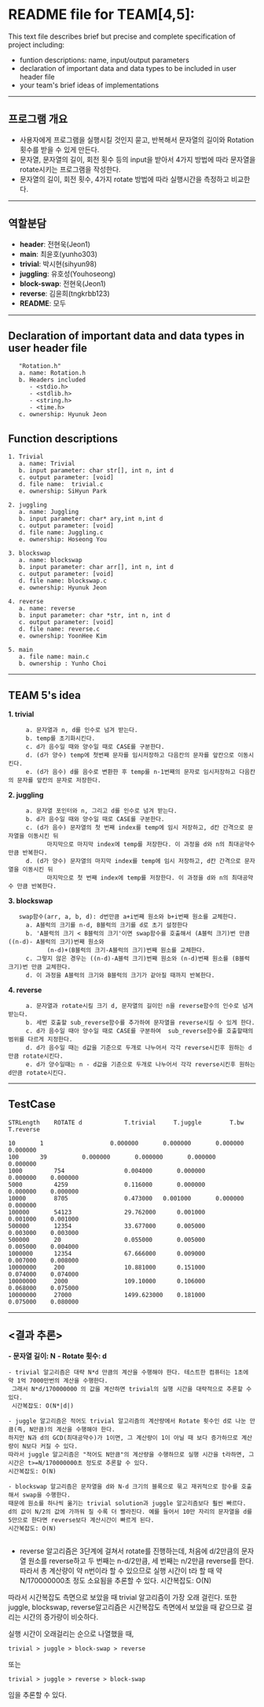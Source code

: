 ﻿# README file for TEAM[4,5]:

This text file describes brief but precise and complete specification of project including:
- funtion descriptions: name, input/output parameters
- declaration of important data and data types to be included in user header file
- your team's brief ideas of implementations

****
## 프로그램 개요
 - 사용자에게 프로그램을 실행시킬 것인지 묻고, 반복해서 문자열의 길이와 Rotation 횟수를 받을 수 있게 만든다.
 - 문자열, 문자열의 길이, 회전 횟수 등의 input을 받아서 4가지 방법에 따라 문자열을 rotate시키는 프로그램을 작성한다.
 - 문자열의 길이, 회전 횟수, 4가지 rotate 방법에 따라 실행시간을 측정하고 비교한다.
****

## 역할분담

- **header**: 전현욱(Jeon1)
- **main**: 최윤호(yunho303)
- **trivial**: 박시현(sihyun98)
- **juggling**: 유호성(Youhoseong)
- **block-swap**: 전현욱(Jeon1)
- **reverse**: 김윤희(tngkrbb123)
- **README**: 모두
****

## Declaration of important data and data types in user header file
 ```
	"Rotation.h"
	a. name: Rotation.h 
	b. Headers included
   	   - <stdio.h>
   	   - <stdlib.h>
  	   - <string.h>
	   - <time.h>
    c. ownership: Hyunuk Jeon
 ```

## Function descriptions
 ```
1. Trivial 
	a. name: Trivial
	b. input parameter: char str[], int n, int d
	c. output parameter: [void]
	d. file name:  trivial.c
	e. ownership: SiHyun Park

2. juggling
	a. name: Juggling
	b. input parameter: char* ary,int n,int d
	c. output parameter: [void]
	d. file name: Juggling.c
	e. ownership: Hoseong You

3. blockswap
	a. name: blockswap
	b. input parameter: char arr[], int n, int d
	c. output parameter: [void]
	d. file name: blockswap.c 
	e. ownership: Hyunuk Jeon

4. reverse 
	a. name: reverse
	b. input parameter: char *str, int n, int d 
	c. output parameter: [void]
	d. file name: reverse.c
	e. ownership: YoonHee Kim

5. main
    a. file name: main.c
	b. ownership : Yunho Choi 
```
****

## TEAM 5's idea

**1. trivial**
 ```
	  a. 문자열과 n, d를 인수로 넘겨 받는다.
	  b. temp를 초기화시킨다.
	  c. d가 음수일 때와 양수일 때로 CASE를 구분한다.
	  d. (d가 양수) temp에 첫번째 문자를 임시저장하고 다음칸의 문자를 앞칸으로 이동시킨다.
	  e. (d가 음수) d를 음수로 변환한 후 temp를 n-1번째의 문자로 임시저장하고 다음칸의 문자를 앞칸의 문자로 저장한다.
 ```
**2. juggling**
 ```
	  a. 문자열 포인터와 n, 그리고 d를 인수로 넘겨 받는다.
	  b. d가 음수일 때와 양수일 때로 CASE를 구분한다.
	  c. (d가 음수) 문자열의 첫 번째 index를 temp에 임시 저장하고, d칸 간격으로 문자열을 이동시킨 뒤 
	        마지막으로 마지막 index에 temp를 저장한다. 이 과정을 d와 n의 최대공약수 만큼 반복한다. 
	  d. (d가 양수) 문자열의 마지막 index를 temp에 임시 저장하고, d칸 간격으로 문자열을 이동시킨 뒤
	        마지막으로 첫 번째 index에 temp를 저장한다. 이 과정을 d와 n의 최대공약수 만큼 반복한다. 
 ```
**3. blockswap**
 ```
	swap함수(arr, a, b, d): d번만큼 a+i번째 원소와 b+i번째 원소를 교체한다.
	  a. A블럭의 크기를 n-d, B블럭의 크기를 d로 초기 설정한다
	  b. 'A블럭의 크기 < B블럭의 크기'이면 swap함수를 호출해서 (A블럭 크기)번 만큼 ((n-d)- A블럭의 크기)번째 원소와 
            (n-d)+(B블럭의 크기-A블럭의 크기)번째 원소를 교체한다. 
	  c. 그렇지 않은 경우는 ((n-d)-A블럭 크기)번째 원소와 (n-d)번째 원소를 (B블럭 크기)번 만큼 교체한다. 
	  d. 이 과정을 A블럭의 크기와 B블럭의 크기가 같아질 때까지 반복한다.
 ```
**4. reverse**
 ```
	  a. 문자열과 rotate시킬 크기 d, 문자열의 길이인 n을 reverse함수의 인수로 넘겨 받는다.
	  b. 세번 호출할 sub_reverse함수를 추가하여 문자열을 reverse시킬 수 있게 한다. 
	  c. d가 음수일 때아 양수일 때로 CASE를 구분하여  sub_reverse함수를 호출할때의 범위를 다르게 지정한다.
	  d. d가 음수일 때는 d값을 기준으로 두개로 나누어서 각각 reverse시킨후 원하는 d만큼 rotate시킨다.
	  e. d가 양수일때는 n - d값을 기준으로 두개로 나누어서 각각 reverse시킨후 원하는 d만큼 rotate시킨다.
```
****
## TestCase
```
STRLength    ROTATE d            T.trivial     T.juggle        T.bw        T.reverse 

10	     1                   0.000000       0.000000       0.000000    0.000000
100	     39			 0.000000       0.000000       0.000000    0.000000
1000	     754                 0.004000       0.000000       0.000000    0.000000
5000   	     4259                0.116000       0.000000       0.000000    0.000000
10000        8705                0.473000	0.001000       0.000000    0.000000
100000 	     54123               29.762000      0.001000       0.001000    0.001000
500000       12354               33.677000      0.005000       0.003000    0.003000
500000       20                  0.055000       0.005000       0.005000    0.004000
1000000      12354               67.666000      0.009000       0.007000    0.008000
10000000     200                 10.881000      0.151000       0.074000    0.074000
10000000     2000                109.10000      0.106000       0.068000    0.075000
10000000     27000               1499.623000    0.181000       0.075000    0.080000
 ```
****

## <결과 추론>

**- 문자열 길이: N**
**- Rotate 횟수: d**

 ```
- trivial 알고리즘은 대략 N*d 만큼의 계산을 수행해야 한다. 테스트한 컴퓨터는 1초에 약 1억 7000만번의 계산을 수행한다.
  그래서 N*d/170000000 의 값을 계산하면 trivial의 실행 시간을 대략적으로 추론할 수 있다. 
  시간복잡도: O(N*|d|)
 ```

 ```
- juggle 알고리즘은 적어도 trivial 알고리즘의 계산량에서 Rotate 횟수인 d로 나눈 만큼(즉, N만큼)의 계산을 수행해야 한다.
하지만 N과 d의 GCD(최대공약수)가 1이면, 그 계산량이 1이 아닐 때 보다 증가하므로 계산량이 N보다 커질 수 있다.
따라서 juggle 알고리즘은 "적어도 N만큼"의 계산량을 수행하므로 실행 시간을 t라하면, 그 시간은 t>=N/170000000초 정도로 추론할 수 있다.
시간복잡도: O(N)
 ```

 ```
- blockswap 알고리즘은 문자열을 d와 N-d 크기의 블록으로 묶고 재귀적으로 함수를 호출해서 swap을 수행한다.
때문에 원소를 하나씩 옮기는 trivial solution과 juggle 알고리즘보다 훨씬 빠르다.
d의 값이 N/2의 값에 가까워 질 수록 더 빨라진다. 예를 들어서 10만 자리의 문자열을 d를 5만으로 한다면 reverse보다 계산시간이 빠르게 된다.
시간복잡도: O(N)
  
 ```
- reverse 알고리즘은 3단계에 걸쳐서 rotate를 진행하는데, 처음에 d/2만큼의 문자열 원소를 reverse하고 두 번째는 n-d/2만큼, 세 번째는 n/2만큼 reverse를 한다.
따라서 총 계산량이 약 n번이라 할 수 있으므로 실행 시간이 t라 할 때 약 N/170000000초 정도 소요됨을 추론할 수 있다.
시간복잡도: O(N)


따라서 시간복잡도 측면으로 보았을 때 trivial 알고리즘이 가장 오래 걸린다. 
또한 juggle, blockswap, reverse알고리즘은 시간복잡도 측면에서 보았을 때 같으므로 걸리는 시간의 증가량이 비슷하다.

실행 시간이 오래걸리는 순으로 나열했을 때,
 ```
 trivial > juggle > block-swap > reverse  
 ``` 
또는
 ```
 trivial > juggle > reverse > block-swap
 ```
 임을 추론할 수 있다. 

